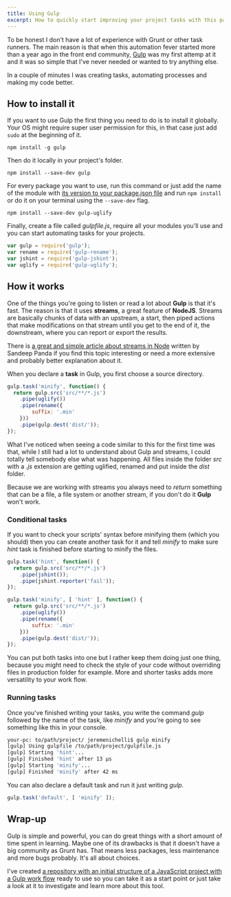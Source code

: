 ```yaml
---
title: Using Gulp
excerpt: How to quickly start improving your project tasks with this package.
---
```


To be honest I don't have a lot of experience with Grunt or other task runners. The main reason is that when this automation fever started more than a year ago in the front end community, <a href="https://www.gulpjs.com" target="_blank">Gulp</a> was my first attemp at it and it was so simple that I've never needed or wanted to try anything else.

In a couple of minutes I was creating tasks, automating processes and making my code better.

## How to install it

If you want to use Gulp the first thing you need to do is to install it globally. Your OS might require super user permission for this, in that case just add `sudo` at the beginning of it.

```
npm install -g gulp
```

Then do it locally in your project's folder.

```
npm install --save-dev gulp
```

For every package you want to use, run this command or just add the name of the module with <a href="https://docs.npmjs.com/getting-started/installing-npm-packages-locally">its version to your package.json file</a> and run `npm install` or do it on your terminal using the `--save-dev` flag.

```
npm install --save-dev gulp-uglify
```

Finally, create a file called *gulpfile.js*, require all your modules you'll use and you can start automating tasks for your projects.

```js
var gulp = require('gulp');
var rename = require('gulp-rename');
var jshint = require('gulp-jshint');
var uglify = require('gulp-uglify');
```

## How it works

One of the things you're going to listen or read a lot about **Gulp** is that it's fast. The reason is that it uses **streams**, a great feature of **NodeJS**. Streams are basically chunks of data with an upstream, a start, then piped actions that make modifications on that stream until you get to the end of it, the downstream, where you can report or export the results.

There is <a href="http://www.sitepoint.com/basics-node-js-streams/" target="_blank">a great and simple article about streams in Node</a> written by Sandeep Panda if you find this topic interesting or need a more extensive and probably better explanation about it.

When you declare a **task** in Gulp, you first choose a source directory.

```js
gulp.task('minify', function() {
  return gulp.src('src/**/*.js')
    .pipe(uglify())
    .pipe(rename({
        suffix: '.min'
    }))
    .pipe(gulp.dest('dist/'));
});
```

What I've noticed when seeing a code similar to this for the first time was that, while I still had a lot to understand about Gulp and streams, I could totally tell somebody else what was happening. All files inside the folder *src* with a *.js* extension are getting uglified, renamed and put inside the *dist* folder.

Because we are working with streams you always need to *return* something that can be a file, a file system or another stream, if you don't do it **Gulp** won't work.

### Conditional tasks

If you want to check your scripts' syntax before minifying them (which you should) then you can create another task for it and tell *minify* to make sure *hint* task is finished before starting to minify the files.

```js
gulp.task('hint', function() {
  return gulp.src('src/**/*.js')
    .pipe(jshint());
    .pipe(jshint.reporter('fail'));
});

gulp.task('minify', [ 'hint' ], function() {
  return gulp.src('src/**/*.js')
    .pipe(uglify())
    .pipe(rename({
        suffix: '.min'
    }))
    .pipe(gulp.dest('dist/'));
});
```

You can put both tasks into one but I rather keep them doing just one thing, because you might need to check the style of your code without overriding files in production folder for example. More and shorter tasks adds more versatility to your work flow.

### Running tasks

Once you've finished writing your tasks, you write the command *gulp* followed by the name of the task, like *minify* and you're going to see something like this in your console.

```bash
your-pc: to/path/project/ jeremenichelli$ gulp minify
[gulp] Using gulpfile /to/path/project/gulpfile.js
[gulp] Starting 'hint'...
[gulp] Finished 'hint' after 13 μs
[gulp] Starting 'minify'...
[gulp] Finished 'minify' after 42 ms
```

You can also declare a default task and run it just writing *gulp*.

```js
gulp.task('default', [ 'minify' ]);
```

## Wrap-up

Gulp is simple and powerful, you can do great things with a short amount of time spent in learning. Maybe one of its drawbacks is that it doesn't have a big community as Grunt has. That means less packages, less maintenance and more bugs probably. It's all about choices.

I've created <a href="https://github.com/jeremenichelli/recipe" target="_blank">a repository with an initial structure of a JavaScript project with a Gulp work flow</a> ready to use so you can take it as a start point or just take a look at it to investigate and learn more about this tool.
